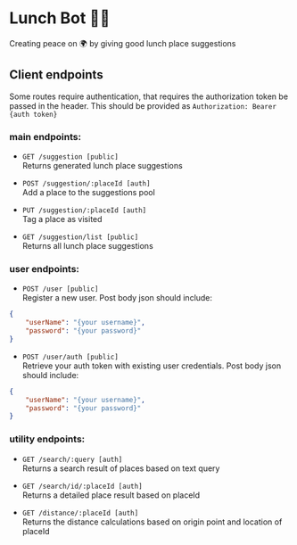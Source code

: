 # Lunch Bot 🍕🤖
Creating peace on 🌍 by giving good lunch place suggestions

## Client endpoints

Some routes require authentication, that requires the authorization token be passed in the header. This should be provided as `Authorization: Bearer {auth token}`

### main endpoints:
- `GET /suggestion [public]`\
Returns generated lunch place suggestions

- `POST /suggestion/:placeId [auth]`\
Add a place to the suggestions pool

- `PUT /suggestion/:placeId [auth]`\
Tag a place as visited

- `GET /suggestion/list [public]`\
Returns all lunch place suggestions

### user endpoints:
- `POST /user [public]`\
Register a new user. Post body json should include:
```json
{
    "userName": "{your username}",
    "password": "{your password}"
}
```

- `POST /user/auth [public]`\
Retrieve your auth token with existing user credentials.
Post body json should include:
```json
{
    "userName": "{your username}",
    "password": "{your password}"
}
```

### utility endpoints:

- `GET /search/:query [auth]`\
Returns a search result of places based on text query

- `GET /search/id/:placeId [auth]`\
Returns a detailed place result based on placeId

- `GET /distance/:placeId [auth]`\
Returns the distance calculations based on origin point and location of placeId
